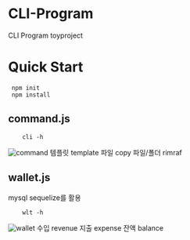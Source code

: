# CLI-Program
CLI Program toyproject

# Quick Start
```
 npm init 
 npm install 
```
## command.js
```
    cli -h
```
![command]()
    템플릿 template
    파일 copy 
    파일/폴더 rimraf 

## wallet.js
mysql sequelize를 활용
```
    wlt -h
```
![wallet]()
    수입 revenue
    지출 expense
    잔액 balance

